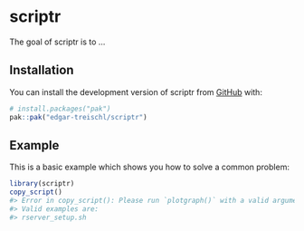 
<!-- README.md is generated from README.Rmd. Please edit that file -->

# scriptr

<!-- badges: start -->
<!-- badges: end -->

The goal of scriptr is to …

## Installation

You can install the development version of scriptr from
[GitHub](https://github.com/) with:

``` r
# install.packages("pak")
pak::pak("edgar-treischl/scriptr")
```

## Example

This is a basic example which shows you how to solve a common problem:

``` r
library(scriptr)
copy_script()
#> Error in copy_script(): Please run `plotgraph()` with a valid argument.
#> Valid examples are:
#> rserver_setup.sh
```

